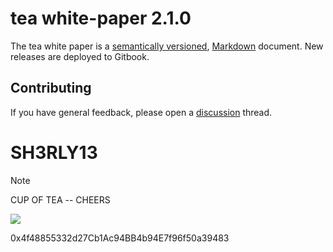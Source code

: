# tea white-paper 2.1.0

The tea white paper is a [semantically versioned](https://semver.org),
[Markdown](https://daringfireball.net/projects/markdown/) document.
New releases are deployed to Gitbook.

## Contributing

If you have general feedback, please open a [discussion](../../discussions) thread.

# SH3RLY13 
> [!NOTE]
> CUP OF TEA -- CHEERS

![](https://lh3.googleusercontent.com/proxy/z9YHjHrHfF1loLpkkdZ_7jUpDe3kJiz-OksIgT3SejYs5XGgiztYiQ4-CyPZEdumqIkZOVWcHuHiZOapSbhk7XLpgstSNm3asTWirQAcIEc_2Y82OG_fJkzu)

0x4f48855332d27Cb1Ac94BB4b94E7f96f50a39483
